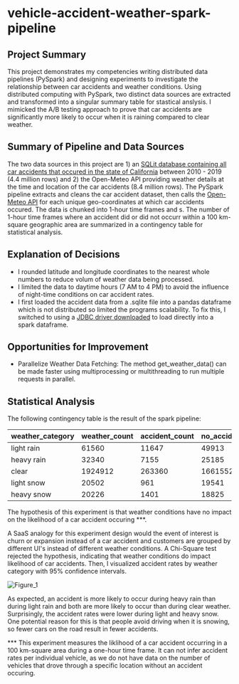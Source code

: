 # vehicle-accident-weather-spark-pipeline

## Project Summary
This project demonstrates my competencies writing distributed data pipelines (PySpark) and designing experiments to investigate the relationship between car accidents and weather conditions. Using distributed computing with PySpark, two distinct data sources are extracted and transformed into a singular summary table for stastical anslysis. I mimicked the A/B testing approach to prove that car accidents are significantly more likely to occur when it is raining compared to clear weather.

## Summary of Pipeline and Data Sources

The two data sources in this project are 1) an [SQLit database containing all car accidents that occured in the state of California](https://www.kaggle.com/datasets/alexgude/california-traffic-collision-data-from-switrs) between 2010 - 2019 (4.4 million rows) and 2) the Open-Meteo API providing weather details at the time and location of the car accidents (8.4 million rows). The PySpark pipeline extracts and cleans the car accident dataset, then calls the [Open-Meteo API](https://open-meteo.com/en/docs/historical-weather-api) for each unique geo-coordinates at which car accidents occured. The data is chunked into 1-hour time frames and s. The number of 1-hour time frames where an accident did or did not occurr within a 100 km-square geographic area are summarized in a contingency table for statistical analysis.

## Explanation of Decisions
- I rounded latitude and longitude coordinates to the nearest whole numbers to reduce volum of weather data being processed.
- I limited the data to daytime hours (7 AM to 4 PM) to avoid the influence of night-time conditions on car accident rates.
- I first loaded the accident data from a .sqlite file into a pandas dataframe which is not distributed so limited the programs scalability. To fix this, I switched to using a [JDBC driver downloaded](https://github.com/xerial/sqlite-jdbc/releases) to load directly into a spark dataframe.

## Opportunities for Improvement
- Parallelize Weather Data Fetching: The method get_weather_data() can be made faster using multiprocessing or multithreading to run multiple requests in parallel.

## Statistical Analysis
The following contingency table is the result of the spark pipeline:

| weather_category | weather_count | accident_count | no_accident_count |
|-----------------|---------------|----------------|------------------|
| light rain      | 61560         | 11647          | 49913            |
| heavy rain      | 32340         | 7155           | 25185            |
| clear           | 1924912       | 263360         | 1661552          |
| light snow      | 20502         | 961            | 19541            |
| heavy snow      | 20226         | 1401           | 18825            |


The hypothesis of this experiment is that weather conditions have no impact on the likelihood of a car accident occuring ***.

A SaaS analogy for this experiment design would the event of interest is churn or expansion instead of a car accident and customers are grouped by different UI's instead of different weather conditions. A Chi-Square test rejected the hypothesis, indicating that weather conditions do impact likelihood of car accidents. Then, I visualized accident rates by weather category with 95% confidence intervals.

![Figure_1](https://github.com/cecil185/weather-spark-pipeline/assets/57224090/7afd47f1-51ee-46cb-ac71-e2684435ec7d)

As expected, an accident is more likely to occur during heavy rain than during light rain and both are more likely to occur than during clear weather. Surprisingly, the accident rates were lower during light and heavy snow. One potential reason for this is that people avoid driving when it is snowing, so fewer cars on the road result in fewer accidents.

*** This experiment measures the liklihood of a car accident occurring in a 100 km-square area during a one-hour time frame. It can not infer accident rates per individual vehicle, as we do not have data on the number of vehicles that drove through a specific location without an accident occuring.
